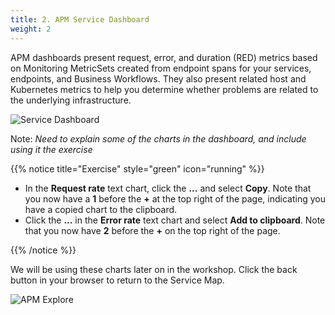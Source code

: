 ```yaml
---
title: 2. APM Service Dashboard
weight: 2
---
```


APM dashboards present request, error, and duration (RED) metrics based on Monitoring MetricSets created from endpoint spans for your services, endpoints, and Business Workflows. They also present related host and Kubernetes metrics to help you determine whether problems are related to the underlying infrastructure.

![Service Dashboard](../images/apm-service-dashboard.png)

Note: *Need to explain some of the charts in the dashboard, and include using it the exercise*

{{% notice title="Exercise" style="green" icon="running" %}}

* In the **Request rate** text chart, click the **...** and select **Copy**. Note that you now have a **1** before the **+**  at the top right of the page, indicating you have a copied chart to the clipboard.
* Click the **...** in the **Error rate** text chart and select **Add to clipboard**. Note that you now have **2** before the **+** on the top right of the page.

{{% /notice %}}

We will be using these charts later on in the workshop. Click the back button in your browser to return to the Service Map.

![APM Explore](../images/apm-explore.png)

<!--
{{% notice title="Info" style="green" title="Exercise" icon="running" %}}

* In the Service Map hover over the **paymentservice**. What can you conclude from the popup service chart?

{{% /notice %}}

![APM Service Chart](../images/apm-service-popup-chart.png)

We need to understand if there is a pattern to this error rate. We have a handy tool for that, **Tag Spotlight**.
-->